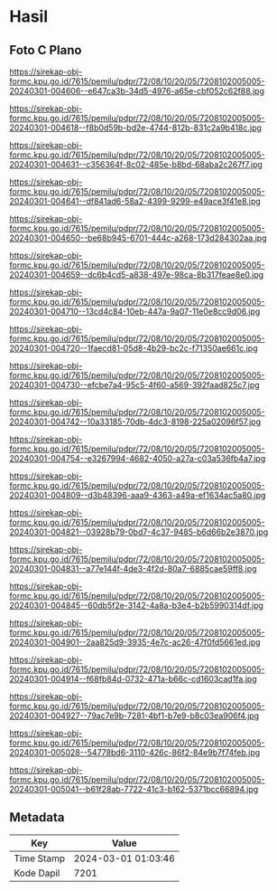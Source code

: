 # Hasil

## Foto C Plano

https://sirekap-obj-formc.kpu.go.id/7615/pemilu/pdpr/72/08/10/20/05/7208102005005-20240301-004606--e647ca3b-34d5-4976-a65e-cbf052c62f88.jpg

https://sirekap-obj-formc.kpu.go.id/7615/pemilu/pdpr/72/08/10/20/05/7208102005005-20240301-004618--f8b0d59b-bd2e-4744-812b-831c2a9b418c.jpg

https://sirekap-obj-formc.kpu.go.id/7615/pemilu/pdpr/72/08/10/20/05/7208102005005-20240301-004631--c356364f-8c02-485e-b8bd-68aba2c267f7.jpg

https://sirekap-obj-formc.kpu.go.id/7615/pemilu/pdpr/72/08/10/20/05/7208102005005-20240301-004641--df841ad6-58a2-4399-9299-e49ace3f41e8.jpg

https://sirekap-obj-formc.kpu.go.id/7615/pemilu/pdpr/72/08/10/20/05/7208102005005-20240301-004650--be68b945-6701-444c-a268-173d284302aa.jpg

https://sirekap-obj-formc.kpu.go.id/7615/pemilu/pdpr/72/08/10/20/05/7208102005005-20240301-004659--dc6b4cd5-a838-497e-98ca-8b317feae8e0.jpg

https://sirekap-obj-formc.kpu.go.id/7615/pemilu/pdpr/72/08/10/20/05/7208102005005-20240301-004710--13cd4c84-10eb-447a-9a07-11e0e8cc9d06.jpg

https://sirekap-obj-formc.kpu.go.id/7615/pemilu/pdpr/72/08/10/20/05/7208102005005-20240301-004720--1faecd81-05d8-4b29-bc2c-f71350ae661c.jpg

https://sirekap-obj-formc.kpu.go.id/7615/pemilu/pdpr/72/08/10/20/05/7208102005005-20240301-004730--efcbe7a4-95c5-4f60-a569-392faad825c7.jpg

https://sirekap-obj-formc.kpu.go.id/7615/pemilu/pdpr/72/08/10/20/05/7208102005005-20240301-004742--10a33185-70db-4dc3-8198-225a02096f57.jpg

https://sirekap-obj-formc.kpu.go.id/7615/pemilu/pdpr/72/08/10/20/05/7208102005005-20240301-004754--e3267994-4682-4050-a27a-c03a536fb4a7.jpg

https://sirekap-obj-formc.kpu.go.id/7615/pemilu/pdpr/72/08/10/20/05/7208102005005-20240301-004809--d3b48396-aaa9-4363-a49a-ef1634ac5a80.jpg

https://sirekap-obj-formc.kpu.go.id/7615/pemilu/pdpr/72/08/10/20/05/7208102005005-20240301-004821--03928b79-0bd7-4c37-9485-b6d66b2e3870.jpg

https://sirekap-obj-formc.kpu.go.id/7615/pemilu/pdpr/72/08/10/20/05/7208102005005-20240301-004831--a77e144f-4de3-4f2d-80a7-6885cae59ff8.jpg

https://sirekap-obj-formc.kpu.go.id/7615/pemilu/pdpr/72/08/10/20/05/7208102005005-20240301-004845--60db5f2e-3142-4a8a-b3e4-b2b5990314df.jpg

https://sirekap-obj-formc.kpu.go.id/7615/pemilu/pdpr/72/08/10/20/05/7208102005005-20240301-004901--2aa825d9-3935-4e7c-ac26-47f0fd5661ed.jpg

https://sirekap-obj-formc.kpu.go.id/7615/pemilu/pdpr/72/08/10/20/05/7208102005005-20240301-004914--f68fb84d-0732-471a-b66c-cd1603cad1fa.jpg

https://sirekap-obj-formc.kpu.go.id/7615/pemilu/pdpr/72/08/10/20/05/7208102005005-20240301-004927--79ac7e9b-7281-4bf1-b7e9-b8c03ea906f4.jpg

https://sirekap-obj-formc.kpu.go.id/7615/pemilu/pdpr/72/08/10/20/05/7208102005005-20240301-005028--54778bd6-3110-426c-86f2-84e9b7f74feb.jpg

https://sirekap-obj-formc.kpu.go.id/7615/pemilu/pdpr/72/08/10/20/05/7208102005005-20240301-005041--b61f28ab-7722-41c3-b162-5371bcc66894.jpg


## Metadata

| Key        | Value               |
| ---------- | ------------------- |
| Time Stamp | 2024-03-01 01:03:46 |
| Kode Dapil | 7201                |



